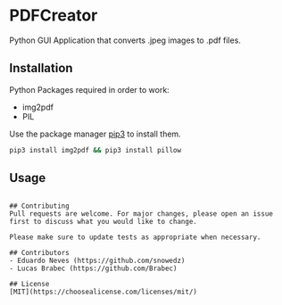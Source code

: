 # PDFCreator

Python GUI Application that converts .jpeg images to .pdf files.

## Installation

Python Packages required in order to work:

- img2pdf
- PIL

Use the package manager [pip3](https://pip.pypa.io/en/stable/) to install them.

```bash
pip3 install img2pdf && pip3 install pillow
```

## Usage

```python3 PDFCreator.py

## Contributing
Pull requests are welcome. For major changes, please open an issue first to discuss what you would like to change.

Please make sure to update tests as appropriate when necessary.

## Contributors
- Eduardo Neves (https://github.com/snowedz)
- Lucas Brabec (https://github.com/Brabec)

## License
[MIT](https://choosealicense.com/licenses/mit/)